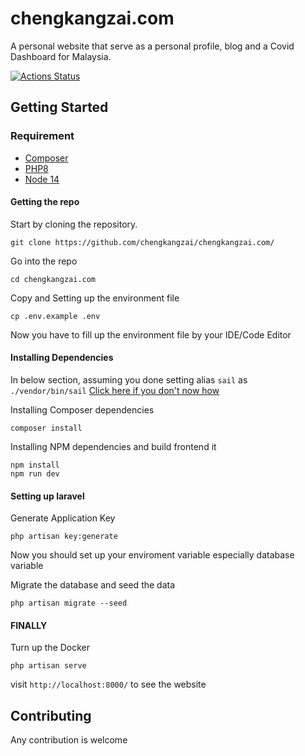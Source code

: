 # chengkangzai.com

A personal website that serve as a personal profile, blog and a Covid Dashboard for Malaysia.

[![Actions Status](https://github.com/chengkangzai/chengkangzai.com/workflows/CI/badge.svg)](https://github.com/chengkangzai/chengkangzai.com/actions)

## Getting Started

### Requirement

- [Composer](https://getcomposer.org/doc/00-intro.md)
- [PHP8](https://www.php.net/downloads.php#v8.0.11)
- [Node 14](https://nodejs.org/en/download/)

#### Getting the repo
Start by cloning the repository.
```shell
git clone https://github.com/chengkangzai/chengkangzai.com/
```

Go into the repo

```shell
cd chengkangzai.com
```

Copy and Setting up the environment file 
```shell
cp .env.example .env
```
Now you have to fill up the environment file by your IDE/Code Editor

#### Installing Dependencies
In below section, assuming you done setting alias `sail` as `./vendor/bin/sail`
[Click here if you don't now how](https://laravel.com/docs/8.x/sail#configuring-a-bash-alias)

Installing Composer dependencies
```shell
composer install
```
Installing NPM dependencies and build frontend it
```shell
npm install
npm run dev
```
#### Setting up laravel
Generate Application Key 
```shell
php artisan key:generate
```
Now you should set up your enviroment variable especially database variable

Migrate the database and seed the data
```shell
php artisan migrate --seed
```
#### FINALLY
Turn up the Docker
```shell
php artisan serve
```
visit `http://localhost:8000/` to see the website 


## Contributing
Any contribution is welcome
